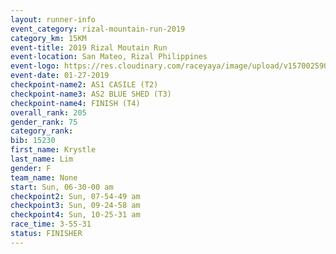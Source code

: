 ```yaml
---
layout: runner-info 
event_category: rizal-mountain-run-2019 
category_km: 15KM 
event-title: 2019 Rizal Moutain Run 
event-location: San Mateo, Rizal Philippines 
event-logo: https://res.cloudinary.com/raceyaya/image/upload/v1570025909/logo/rizal-mountain_gkfete.jpg 
event-date: 01-27-2019 
checkpoint-name2: AS1 CASILE (T2) 
checkpoint-name3: AS2 BLUE SHED (T3) 
checkpoint-name4: FINISH (T4) 
overall_rank: 205
gender_rank: 75
category_rank: 
bib: 15230
first_name: Krystle
last_name: Lim
gender: F
team_name: None
start: Sun, 06-30-00 am
checkpoint2: Sun, 07-54-49 am
checkpoint3: Sun, 09-24-58 am
checkpoint4: Sun, 10-25-31 am
race_time: 3-55-31
status: FINISHER
---
```

